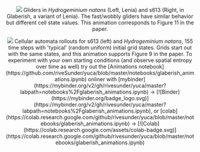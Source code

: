 <p align="center">
<img src="https://raw.githubusercontent.com/riveSunder/yuca/master/assets/supplemental_artifact_2_gliders.gif">
Gliders in <em>Hydrogeminium natans</em> (Left, Lenia) and s613 (Right, in Glaberish, a variant of Lenia). The fast/wobbly gliders have similar behavior but different cell state values. This animation corresponds to Figure 11 in the paper. 
</p>




<p align="center">
<img src="https://raw.githubusercontent.com/riveSunder/yuca/master/assets/glaberish/random_init_s613_gem.gif">
Cellular automata rollouts for s613 (left) and <em>Hydrogeminium natans</em>, 155 time steps with 'typical' (random uniform) initial grid states. Grids start out with the same states, and this animation supports Figure 9 in the paper. To experiment with your own starting conditions (and observe spatial entropy over time as well) try out the [Animations notebook](https://github.com/riveSunder/yuca/blob/master/notebooks/glaberish_animations.ipynb) onliner with [mybinder](https://mybinder.org/v2/gh/rivesunder/yuca/master?labpath=notebooks%2Fglaberish_animations.ipynb) -> [![Binder](https://mybinder.org/badge_logo.svg)](https://mybinder.org/v2/gh/rivesunder/yuca/master?labpath=notebooks%2Fglaberish_animations.ipynb), or [colab](https://colab.research.google.com/github/rivesunder/yuca/blob/master/notebooks/glaberish_animations.ipynb) -> [![Colab](https://colab.research.google.com/assets/colab-badge.svg)](https://colab.research.google.com/github/rivesunder/yuca/blob/master/notebooks/glaberish_animations.ipynb) 
</p>

